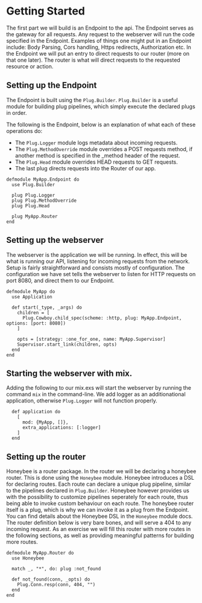 # Getting Started
The first part we will build is an Endpoint to the api. The Endpoint serves as the gateway for all requests. Any request to the webserver will run the code specified in the Endpoint. Examples of things one might put in an Endpoint include: Body Parsing, Cors handling, Https redirects, Authorization etc. In the Endpoint we will put an entry to direct requests to our router (more on that one later). The router is what will direct requests to the requested resource or action.

## Setting up the Endpoint
The Endpoint is built using the `Plug.Builder`. `Plug.Builder` is a useful module for building plug pipelines, which simply execute the declared plugs in order.

The following is the Endpoint, below is an explanation of what each of these operations do:
 - The `Plug.Logger` module logs metadata about incoming requests.
 - The `Plug.MethodOverride` module overrides a POST requests method, if another method is specified in the _method header of the request.
 - The `Plug.Head` module overrides HEAD requests to GET requests.
 - The last plug directs requests into the Router of our app.

```
defmodule MyApp.Endpoint do
  use Plug.Builder

  plug Plug.Logger
  plug Plug.MethodOverride
  plug Plug.Head

  plug MyApp.Router
end
```

## Setting up the webserver
The webserver is the application we will be running. In effect, this will be what is running our API, listening for incoming requests from the network. Setup is fairly straightforward and consists mostly of configuration. The configuration we have set tells the webserver to listen for HTTP requests on port 8080, and direct them to our Endpoint.

```
defmodule MyApp do
  use Application

  def start(_type, _args) do
    children = [
      Plug.Cowboy.child_spec(scheme: :http, plug: MyApp.Endpoint, options: [port: 8080])
    ]
    
    opts = [strategy: :one_for_one, name: MyApp.Supervisor]
    Supervisor.start_link(children, opts)
  end
end
```

## Starting the webserver with mix.
Adding the following to our mix.exs will start the webserver by running the command `mix` in the command-line. We add logger as an additionational application, otherwise `Plug.Logger` will not function properly.

```
  def application do
    [
      mod: {MyApp, []},
      extra_applications: [:logger]
    ]
  end
```

## Setting up the router
Honeybee is a router package. In the router we will be declaring a honeybee router. This is done using the `Honeybee` module. Honeybee introduces a DSL for declaring routes. Each route can declare a unique plug pipeline, similar to the pipelines declared in `Plug.Builder`. Honeybee however provides us with the possibility to customize pipelines seperately for each route, thus being able to invoke custom behaviour on each route. The honeybee router itself is a plug, which is why we can invoke it as a plug from the Endpoint. You can find details about the Honeybee DSL in the `Honeybee` module docs. The router definition below is very bare bones, and will serve a 404 to any incoming request. As an exercise we will fill this router with more routes in the following sections, as well as providing meaningful patterns for building more routes.

```
defmodule MyApp.Router do
  use Honeybee

  match _, "*", do: plug :not_found
  
  def not_found(conn, _opts) do
    Plug.Conn.resp(conn, 404, "")
  end
end
```